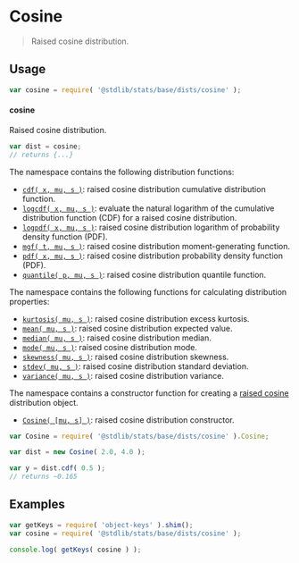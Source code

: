 <!--

@license Apache-2.0

Copyright (c) 2018 The Stdlib Authors.

Licensed under the Apache License, Version 2.0 (the "License");
you may not use this file except in compliance with the License.
You may obtain a copy of the License at

   http://www.apache.org/licenses/LICENSE-2.0

Unless required by applicable law or agreed to in writing, software
distributed under the License is distributed on an "AS IS" BASIS,
WITHOUT WARRANTIES OR CONDITIONS OF ANY KIND, either express or implied.
See the License for the specific language governing permissions and
limitations under the License.

-->

# Cosine

> Raised cosine distribution.

<section class="usage">

## Usage

```javascript
var cosine = require( '@stdlib/stats/base/dists/cosine' );
```

#### cosine

Raised cosine distribution.

```javascript
var dist = cosine;
// returns {...}
```

The namespace contains the following distribution functions:

<!-- <toc pattern="*+(cdf|pdf|mgf|quantile)*"> -->

<div class="namespace-toc">

-   <span class="signature">[`cdf( x, mu, s )`][@stdlib/stats/base/dists/cosine/cdf]</span><span class="delimiter">: </span><span class="description">raised cosine distribution cumulative distribution function.</span>
-   <span class="signature">[`logcdf( x, mu, s )`][@stdlib/stats/base/dists/cosine/logcdf]</span><span class="delimiter">: </span><span class="description">evaluate the natural logarithm of the cumulative distribution function (CDF) for a raised cosine distribution.</span>
-   <span class="signature">[`logpdf( x, mu, s )`][@stdlib/stats/base/dists/cosine/logpdf]</span><span class="delimiter">: </span><span class="description">raised cosine distribution logarithm of probability density function (PDF).</span>
-   <span class="signature">[`mgf( t, mu, s )`][@stdlib/stats/base/dists/cosine/mgf]</span><span class="delimiter">: </span><span class="description">raised cosine distribution moment-generating function.</span>
-   <span class="signature">[`pdf( x, mu, s )`][@stdlib/stats/base/dists/cosine/pdf]</span><span class="delimiter">: </span><span class="description">raised cosine distribution probability density function (PDF).</span>
-   <span class="signature">[`quantile( p, mu, s )`][@stdlib/stats/base/dists/cosine/quantile]</span><span class="delimiter">: </span><span class="description">raised cosine distribution quantile function.</span>

</div>

<!-- </toc> -->

The namespace contains the following functions for calculating distribution properties:

<!-- <toc pattern="*+(entropy|kurtosis|mean|median|mode|skewness|stdev|variance)*"> -->

<div class="namespace-toc">

-   <span class="signature">[`kurtosis( mu, s )`][@stdlib/stats/base/dists/cosine/kurtosis]</span><span class="delimiter">: </span><span class="description">raised cosine distribution excess kurtosis.</span>
-   <span class="signature">[`mean( mu, s )`][@stdlib/stats/base/dists/cosine/mean]</span><span class="delimiter">: </span><span class="description">raised cosine distribution expected value.</span>
-   <span class="signature">[`median( mu, s )`][@stdlib/stats/base/dists/cosine/median]</span><span class="delimiter">: </span><span class="description">raised cosine distribution median.</span>
-   <span class="signature">[`mode( mu, s )`][@stdlib/stats/base/dists/cosine/mode]</span><span class="delimiter">: </span><span class="description">raised cosine distribution mode.</span>
-   <span class="signature">[`skewness( mu, s )`][@stdlib/stats/base/dists/cosine/skewness]</span><span class="delimiter">: </span><span class="description">raised cosine distribution skewness.</span>
-   <span class="signature">[`stdev( mu, s )`][@stdlib/stats/base/dists/cosine/stdev]</span><span class="delimiter">: </span><span class="description">raised cosine distribution standard deviation.</span>
-   <span class="signature">[`variance( mu, s )`][@stdlib/stats/base/dists/cosine/variance]</span><span class="delimiter">: </span><span class="description">raised cosine distribution variance.</span>

</div>

<!-- </toc> -->

The namespace contains a constructor function for creating a [raised cosine][cosine-distribution] distribution object.

<!-- <toc pattern="*ctor*"> -->

<div class="namespace-toc">

-   <span class="signature">[`Cosine( [mu, s] )`][@stdlib/stats/base/dists/cosine/ctor]</span><span class="delimiter">: </span><span class="description">raised cosine distribution constructor.</span>

</div>

<!-- </toc> -->

```javascript
var Cosine = require( '@stdlib/stats/base/dists/cosine' ).Cosine;

var dist = new Cosine( 2.0, 4.0 );

var y = dist.cdf( 0.5 );
// returns ~0.165
```

</section>

<!-- /.usage -->

<section class="examples">

## Examples

<!-- TODO: better examples -->

<!-- eslint no-undef: "error" -->

```javascript
var getKeys = require( 'object-keys' ).shim();
var cosine = require( '@stdlib/stats/base/dists/cosine' );

console.log( getKeys( cosine ) );
```

</section>

<!-- /.examples -->

<section class="links">

[cosine-distribution]: https://en.wikipedia.org/wiki/Raised_cosine_distribution

<!-- <toc-links> -->

[@stdlib/stats/base/dists/cosine/ctor]: https://github.com/stdlib-js/stdlib/tree/develop/lib/node_modules/%40stdlib/stats/base/dists/cosine/ctor

[@stdlib/stats/base/dists/cosine/kurtosis]: https://github.com/stdlib-js/stdlib/tree/develop/lib/node_modules/%40stdlib/stats/base/dists/cosine/kurtosis

[@stdlib/stats/base/dists/cosine/mean]: https://github.com/stdlib-js/stdlib/tree/develop/lib/node_modules/%40stdlib/stats/base/dists/cosine/mean

[@stdlib/stats/base/dists/cosine/median]: https://github.com/stdlib-js/stdlib/tree/develop/lib/node_modules/%40stdlib/stats/base/dists/cosine/median

[@stdlib/stats/base/dists/cosine/mode]: https://github.com/stdlib-js/stdlib/tree/develop/lib/node_modules/%40stdlib/stats/base/dists/cosine/mode

[@stdlib/stats/base/dists/cosine/skewness]: https://github.com/stdlib-js/stdlib/tree/develop/lib/node_modules/%40stdlib/stats/base/dists/cosine/skewness

[@stdlib/stats/base/dists/cosine/stdev]: https://github.com/stdlib-js/stdlib/tree/develop/lib/node_modules/%40stdlib/stats/base/dists/cosine/stdev

[@stdlib/stats/base/dists/cosine/variance]: https://github.com/stdlib-js/stdlib/tree/develop/lib/node_modules/%40stdlib/stats/base/dists/cosine/variance

[@stdlib/stats/base/dists/cosine/cdf]: https://github.com/stdlib-js/stdlib/tree/develop/lib/node_modules/%40stdlib/stats/base/dists/cosine/cdf

[@stdlib/stats/base/dists/cosine/logcdf]: https://github.com/stdlib-js/stdlib/tree/develop/lib/node_modules/%40stdlib/stats/base/dists/cosine/logcdf

[@stdlib/stats/base/dists/cosine/logpdf]: https://github.com/stdlib-js/stdlib/tree/develop/lib/node_modules/%40stdlib/stats/base/dists/cosine/logpdf

[@stdlib/stats/base/dists/cosine/mgf]: https://github.com/stdlib-js/stdlib/tree/develop/lib/node_modules/%40stdlib/stats/base/dists/cosine/mgf

[@stdlib/stats/base/dists/cosine/pdf]: https://github.com/stdlib-js/stdlib/tree/develop/lib/node_modules/%40stdlib/stats/base/dists/cosine/pdf

[@stdlib/stats/base/dists/cosine/quantile]: https://github.com/stdlib-js/stdlib/tree/develop/lib/node_modules/%40stdlib/stats/base/dists/cosine/quantile

<!-- </toc-links> -->

</section>

<!-- /.links -->
